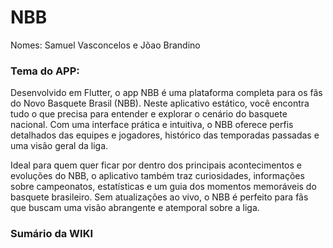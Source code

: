 # NBB
Nomes: Samuel Vasconcelos e Jõao Brandino 

### Tema do APP:
Desenvolvido em Flutter, o app NBB é uma plataforma completa para os fãs do Novo Basquete Brasil (NBB). Neste aplicativo estático, você encontra tudo o que precisa para entender e explorar o cenário do basquete nacional. Com uma interface prática e intuitiva, o NBB oferece perfis detalhados das equipes e jogadores, histórico das temporadas passadas e uma visão geral da liga.

Ideal para quem quer ficar por dentro dos principais acontecimentos e evoluções do NBB, o aplicativo também traz curiosidades, informações sobre campeonatos, estatísticas e um guia dos momentos memoráveis do basquete brasileiro. Sem atualizações ao vivo, o NBB é perfeito para fãs que buscam uma visão abrangente e atemporal sobre a liga.

### Sumário da WIKI
